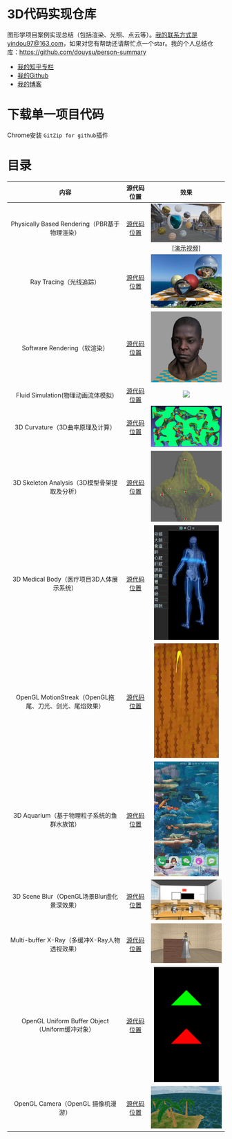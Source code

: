 # 3D代码实现仓库

图形学项目案例实现总结（包括渲染、光照、点云等）。我的联系方式是yindou97@163.com，如果对您有帮助还请帮忙点一个star。我的个人总结仓库：<https://github.com/douysu/person-summary>

- [我的知乎专栏](https://zhuanlan.zhihu.com/graphics-douysu)
- [我的Github](https://github.com/douysu)
- [我的博客](https://blog.csdn.net/ModestBean)

# 下载单一项目代码

Chrome安装 ``GitZip for github``插件

# 目录

内容 | 源代码位置 | 效果 |
:-:|:-:|:-:|
Physically Based Rendering（PBR基于物理渲染） | [源代码位置](./physically-rendering) | <img src="./result/PBR-OpenGL.png" width=200 >[[演示视频]](https://www.bilibili.com/video/BV1TV411z7qe) |
Ray Tracing（光线追踪） | [源代码位置](./tinyraytracerYD) | <div align=center><img src="./result/tinyraytracer.jpg" width=200 ></div> |
Software Rendering（软渲染） | [源代码位置](./tinyrendererYD) | <div align=center><img src="./result/africanhead.png" width=200 ></div> |
Fluid Simulation(物理动画流体模拟) | [源代码位置](./melt-animation) | <div align=center><img src="./result/IISPH.gif" width=200 ></div> |
3D Curvature（3D曲率原理及计算）| [源代码位置](./3D-PLY) | <div align=center><img src="./result/curvature.png" width=200></div> |
3D Skeleton Analysis（3D模型骨架提取及分析）| [源代码位置](./3D-skeleton) | <div align=center><img src="./result/skeleton.png" width=200></div> |
3D Medical Body（医疗项目3D人体展示系统） | [源代码位置](./moving-light-strip) | <div align=center><img src="./result/moving-light-strip.gif" width=150 ></div> |
OpenGL MotionStreak（OpenGL拖尾、刀光、剑光、尾焰效果）| [源代码位置](./streak) | <div align=center><img src="./result/streak.gif" width=150 ></div> |
3D Aquarium（基于物理粒子系统的鱼群水族馆） | [源代码位置](./wallpaper) | <div align=center><img src="./result/wallpaper.gif" width=150 ></div> |
3D Scene Blur（OpenGL场景Blur虚化景深效果）| [源代码位置](./blur-scene-gaussian--3d) | <img src="./result/blur-scene-gaussian--3d.jpg" width=300> |
Multi-buffer X-Ray（多缓冲X-Ray人物透视效果）| [源代码位置](./x-ray-scene_3d) | <img src="./result/x-ray-scene_3d.png" width=300> |
OpenGL Uniform Buffer Object（Uniform缓冲对象）| [源代码位置](./opengles-uniform-buffer) |  <div align=center><img src="./result/opengles-uniform-buffer.jfif" width=150></div> |  |
OpenGL Camera（OpenGL 摄像机漫游）| [源代码位置](./CameraRoam) | <img src="./result/CameraRoam.jfif" width=300>  |
